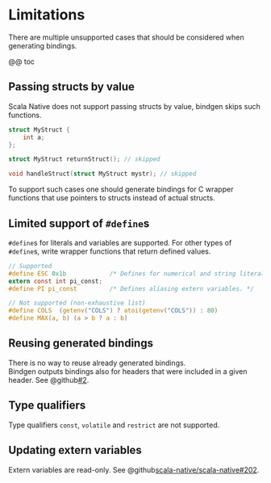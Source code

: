# Limitations

There are multiple unsupported cases that should be considered when generating bindings.

@@ toc

## Passing structs by value

Scala Native does not support passing structs by value, bindgen skips such functions.
```c
struct MyStruct {
    int a;
};

struct MyStruct returnStruct(); // skipped

void handleStruct(struct MyStruct mystr); // skipped
```
To support such cases one should generate bindings for C wrapper functions that use pointers to structs instead of
actual structs.

## Limited support of `#define`s

`#define`s for literals and variables are supported. For other types of `#define`s,
write wrapper functions that return defined values.

```c
// Supported
#define ESC 0x1b            /* Defines for numerical and string literals. */
extern const int pi_const;
#define PI pi_const         /* Defines aliasing extern variables. */

// Not supported (non-exhaustive list)
#define COLS  (getenv("COLS") ? atoi(getenv("COLS")) : 80)
#define MAX(a, b) (a > b ? a : b)
```

## Reusing generated bindings

There is no way to reuse already generated bindings.  
Bindgen outputs bindings also for headers that were included in a given header. See @github[#2](#2).

## Type qualifiers

Type qualifiers `const`, `volatile` and `restrict` are not supported.

## Updating extern variables

Extern variables are read-only. See @github[scala-native/scala-native#202](scala-native/scala-native#202).
